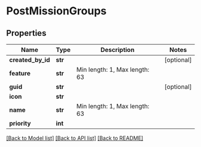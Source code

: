 # PostMissionGroups

## Properties
Name | Type | Description | Notes
------------ | ------------- | ------------- | -------------
**created_by_id** | **str** |  | [optional] 
**feature** | **str** | Min length: 1, Max length: 63 | 
**guid** | **str** |  | [optional] 
**icon** | **str** |  | 
**name** | **str** | Min length: 1, Max length: 63 | 
**priority** | **int** |  | 

[[Back to Model list]](../README.md#documentation-for-models) [[Back to API list]](../README.md#documentation-for-api-endpoints) [[Back to README]](../README.md)

